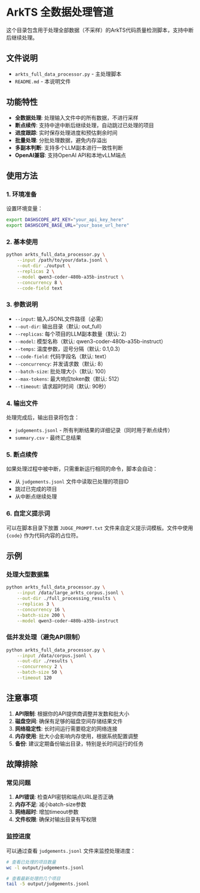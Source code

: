 # ArkTS 全数据处理管道

这个目录包含用于处理全部数据（不采样）的ArkTS代码质量检测脚本，支持中断后继续处理。

## 文件说明

- `arkts_full_data_processor.py` - 主处理脚本
- `README.md` - 本说明文件

## 功能特性

- **全数据处理**: 处理输入文件中的所有数据，不进行采样
- **断点续传**: 支持中途中断后继续处理，自动跳过已处理的项目
- **进度跟踪**: 实时保存处理进度和预估剩余时间
- **批量处理**: 分批处理数据，避免内存溢出
- **多副本判断**: 支持多个LLM副本进行一致性判断
- **OpenAI兼容**: 支持OpenAI API和本地vLLM端点

## 使用方法

### 1. 环境准备

设置环境变量：
```bash
export DASHSCOPE_API_KEY="your_api_key_here"
export DASHSCOPE_BASE_URL="your_base_url_here"
```

### 2. 基本使用

```bash
python arkts_full_data_processor.py \
    --input /path/to/your/data.jsonl \
    --out-dir ./output \
    --replicas 2 \
    --model qwen3-coder-480b-a35b-instruct \
    --concurrency 8 \
    --code-field text
```

### 3. 参数说明

- `--input`: 输入JSONL文件路径（必需）
- `--out-dir`: 输出目录（默认: out_full）
- `--replicas`: 每个项目的LLM副本数量（默认: 2）
- `--model`: 模型名称（默认: qwen3-coder-480b-a35b-instruct）
- `--temps`: 温度参数，逗号分隔（默认: 0.1,0.3）
- `--code-field`: 代码字段名（默认: text）
- `--concurrency`: 并发请求数（默认: 8）
- `--batch-size`: 批处理大小（默认: 100）
- `--max-tokens`: 最大响应token数（默认: 512）
- `--timeout`: 请求超时时间（默认: 90秒）

### 4. 输出文件

处理完成后，输出目录将包含：

- `judgements.jsonl` - 所有判断结果的详细记录（同时用于断点续传）
- `summary.csv` - 最终汇总结果

### 5. 断点续传

如果处理过程中被中断，只需重新运行相同的命令，脚本会自动：
- 从 `judgements.jsonl` 文件中读取已处理的项目ID
- 跳过已完成的项目
- 从中断点继续处理

### 6. 自定义提示词

可以在脚本目录下放置 `JUDGE_PROMPT.txt` 文件来自定义提示词模板。文件中使用 `{code}` 作为代码内容的占位符。

## 示例

### 处理大型数据集

```bash
python arkts_full_data_processor.py \
    --input /data/large_arkts_corpus.jsonl \
    --out-dir ./full_processing_results \
    --replicas 3 \
    --concurrency 16 \
    --batch-size 200 \
    --model qwen3-coder-480b-a35b-instruct
```

### 低并发处理（避免API限制）

```bash
python arkts_full_data_processor.py \
    --input /data/corpus.jsonl \
    --out-dir ./results \
    --concurrency 2 \
    --batch-size 50 \
    --timeout 120
```

## 注意事项

1. **API限制**: 根据你的API提供商调整并发数和批大小
2. **磁盘空间**: 确保有足够的磁盘空间存储结果文件
3. **网络稳定性**: 长时间运行需要稳定的网络连接
4. **内存使用**: 批大小会影响内存使用，根据系统配置调整
5. **备份**: 建议定期备份输出目录，特别是长时间运行的任务

## 故障排除

### 常见问题

1. **API错误**: 检查API密钥和端点URL是否正确
2. **内存不足**: 减小batch-size参数
3. **网络超时**: 增加timeout参数
4. **文件权限**: 确保对输出目录有写权限

### 监控进度

可以通过查看 `judgements.jsonl` 文件来监控处理进度：

```bash
# 查看已处理的项目数量
wc -l output/judgements.jsonl

# 查看最新处理的几个项目
tail -5 output/judgements.jsonl
```